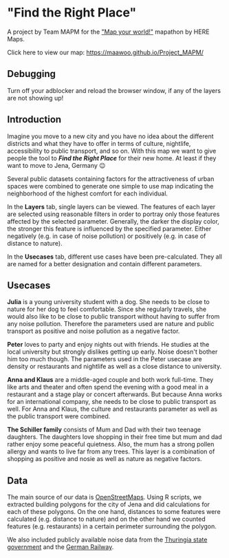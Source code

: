 # "Find the Right Place"
A project by Team MAPM for the ["Map your world!"](https://www.agorize.com/en/challenges/heremapathon) mapathon by HERE Maps.

Click here to view our map:
https://maawoo.github.io/Project_MAPM/

## Debugging
Turn off your adblocker and reload the browser window, if any of the layers are not showing up!

## Introduction

Imagine you move to a new city and you have no idea about the different districts
and what they have to offer in terms of culture, nightlife, accessibility to public 
transport, and so on. With this map we want to give people the tool to ***Find the 
Right Place*** for their new home. At least if they want to move to Jena, Germany :wink:  

Several public datasets containing factors for the attractiveness of 
urban spaces were combined to generate one simple to use map indicating
the neighborhood of the highest comfort for each individual.

In the **Layers** tab, single layers can be viewed. The features of each layer 
are selected using reasonable filters in order to portray only those features affected by 
the selected parameter. Generally, the darker the display color, the 
stronger this feature is influenced by the specified parameter. Either negatively
(e.g. in case of noise pollution) or positively (e.g. in case of 
distance to nature). 

In the **Usecases** tab, different use cases have been pre-calculated. They 
all are named for a better designation and contain different parameters.

## Usecases

**Julia** is a young university student with a dog. She needs to be close to 
nature for her dog to feel comfortable. Since she regularly travels, she 
would also like to be close to public transport without having to suffer 
from any noise pollution. Therefore the parameters used are nature and 
public transport as positive and noise pollution as a negative factor.

**Peter** loves to party and enjoy nights out with friends. He studies at
the local university but strongly dislikes getting up early. Noise 
doesn't bother him too much though. The parameters used in the Peter
usecase are density or restaurants and nightlife as well as a close
distance to university. 

**Anna and Klaus** are a middle-aged couple and both work full-time. They 
like arts and theater and often spend the evening with a good meal in
a restaurant and a stage play or concert afterwards. But because 
Anna works for an international company, she needs to be close to 
public transport as well. For Anna and Klaus, the culture and 
restaurants parameter as well as the public transport were combined.

**The Schiller family** consists of Mum and Dad with their two teenage 
daughters. The daughters love shopping in their free time but mum 
and dad rather enjoy some peaceful quietness. Also, the mum has a 
strong pollen allergy and wants to live far from any trees. This 
layer is a combination of shopping as positive and nosie as well 
as nature as negative factors.

## Data

The main source of our data is [OpenStreetMaps](https://www.openstreetmap.org/).
Using R scripts, we extracted building polygons for the city of Jena and did 
calculations for each of these polygons. 
On the one hand, distances to some features were calculated (e.g. distance to 
nature) and on the other hand we counted features (e.g. restaurants) in a certain 
perimeter surrounding the polygon. 

We also included publicly available noise data from the [Thuringia state government](https://www.geoportal-th.de/de-de/Metadaten/Metadatenansicht/uid/80b250a6-4dda-481d-8568-162e20c1cb7a/sid/0) and the [German Railway](https://www.eba.bund.de/DE/Themen/Laerm_an_Schienenwegen/Laermkartierung/laermkartierung_node.html#doc1528304bodyText2).
